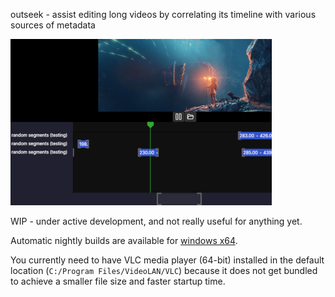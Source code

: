 outseek - assist editing long videos by correlating its timeline with various sources of metadata

![screenshot](resources/screenshot-2021-05-13.png)

WIP - under active development, and not really useful for anything yet.

Automatic nightly builds are available for [windows x64](https://nightly.link/Felk/outseek/workflows/publish/main/outseek-win-x64.zip).

You currently need to have VLC media player (64-bit) installed in the default location (`C:/Program Files/VideoLAN/VLC`)
because it does not get bundled to achieve a smaller file size and faster startup time. 
